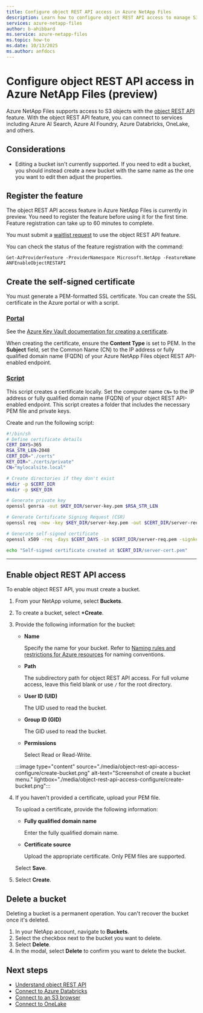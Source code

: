 ```yaml
---
title: Configure object REST API access in Azure NetApp Files 
description: Learn how to configure object REST API access to manage S3 objects in Azure NetApp Files. 
services: azure-netapp-files
author: b-ahibbard
ms.service: azure-netapp-files
ms.topic: how-to
ms.date: 10/13/2025
ms.author: anfdocs
---
```


# Configure object REST API access in Azure NetApp Files (preview)

Azure NetApp Files supports access to S3 objects with the [object REST API](object-rest-api-introduction.md) feature. With the object REST API feature, you can connect to services including Azure AI Search, Azure AI Foundry, Azure Databricks, OneLake, and others.

## Considerations

* Editing a bucket isn't currently supported. If you need to edit a bucket, you should instead create a new bucket with the same name as the one you want to edit then adjust the properties. 

## Register the feature 

The object REST API access feature in Azure NetApp Files is currently in preview. You need to register the feature before using it for the first time. Feature registration can take up to 60 minutes to complete.

You must submit a [waitlist request](https://forms.office.com/r/pTpTESUSZb) to use the object REST API feature. 

You can check the status of the feature registration with the command:

```azurepowershell-interactive
Get-AzProviderFeature -ProviderNamespace Microsoft.NetApp -FeatureName ANFEnableObjectRESTAPI
```

## Create the self-signed certificate

You must generate a PEM-formatted SSL certificate. You can create the SSL certificate in the Azure portal or with a script.  

<!-- DNS? -->

### [Portal](#tab/portal)

See the [Azure Key Vault documentation for creating a certificate](/azure/key-vault/certificates/tutorial-import-certificate). 

When creating the certificate, ensure the **Content Type** is set to PEM. In the **Subject** field, set the Common Name (CN) to the IP address or fully qualified domain name (FQDN) of your Azure NetApp Files object REST API-enabled endpoint.

### [Script](#tab/script)

This script creates a certificate locally. Set the computer name `CN=` to the IP address or fully qualified domain name (FQDN) of your object REST API-enabled endpoint. This script creates a folder that includes the necessary PEM file and private keys. 

Create and run the following script:

```bash
#!/bin/sh
# Define certificate details 
CERT_DAYS=365 
RSA_STR_LEN=2048 
CERT_DIR="./certs" 
KEY_DIR="./certs/private" 
CN="mylocalsite.local" 

# Create directories if they don't exist 
mkdir -p $CERT_DIR 
mkdir -p $KEY_DIR 

# Generate private key 
openssl genrsa -out $KEY_DIR/server-key.pem $RSA_STR_LEN 

# Generate Certificate Signing Request (CSR) 
openssl req -new -key $KEY_DIR/server-key.pem -out $CERT_DIR/server-req.pem -subj "/C=US/ST=State/L=City/O=Organization/OU=Unit/CN=$CN" 

# Generate self-signed certificate 
openssl x509 -req -days $CERT_DAYS -in $CERT_DIR/server-req.pem -signkey $KEY_DIR/server-key.pem -out $CERT_DIR/server-cert.pem 

echo "Self-signed certificate created at $CERT_DIR/server-cert.pem"
```
--- 

## Enable object REST API access

To enable object REST API, you must create a bucket. 

1. From your NetApp volume, select **Buckets**. 
1. To create a bucket, select **+Create**. 
1. Provide the following information for the bucket:
    * **Name**

        Specify the name for your bucket. Refer to [Naming rules and restrictions for Azure resources](../azure-resource-manager/management/resource-name-rules.md#microsoftnetapp) for naming conventions.
    * **Path**

        The subdirectory path for object REST API access. For full volume access, leave this field blank or use `/` for the root directory.
    * **User ID (UID)**

        The UID used to read the bucket.

    * **Group ID (GID)**

        The GID used to read the bucket.

    * **Permissions**

        Select Read or Read-Write. 

    :::image type="content" source="./media/object-rest-api-access-configure/create-bucket.png" alt-text="Screenshot of create a bucket menu." lightbox="./media/object-rest-api-access-configure/create-bucket.png":::

1. If you haven't provided a certificate, upload your PEM file. 

    To upload a certificate, provide the following information:

    * **Fully qualified domain name**

        Enter the fully qualified domain name. 

    * **Certificate source**

        Upload the appropriate certificate. Only PEM files are supported. 

    Select **Save**. 

1. Select **Create**. 

<!-- 
## Edit a bucket

After you create a bucket, you have the option to modify the user identifier (UID or GID) of the bucket.

1. In your NetApp account, navigate to **Buckets**. 
1. Select the three dots `...` at the end of the line next to the name of the bucket you want to modify then select **Edit**. 
1. Enter the new User ID or Group ID for the bucket. 
1. Select **Save**. 
-->

## Delete a bucket

Deleting a bucket is a permanent operation. You can't recover the bucket once it's deleted. 

1. In your NetApp account, navigate to **Buckets**. 
1. Select the checkbox next to the bucket you want to delete. 
1. Select **Delete**. 
1. In the modal, select **Delete** to confirm you want to delete the bucket. 

## Next steps 

* [Understand object REST API](object-rest-api-introduction.md)
* [Connect to Azure Databricks](object-rest-api-databricks.md)
* [Connect to an S3 browser](object-rest-api-browser.md)
* [Connect to OneLake](object-rest-api-onelake.md)
